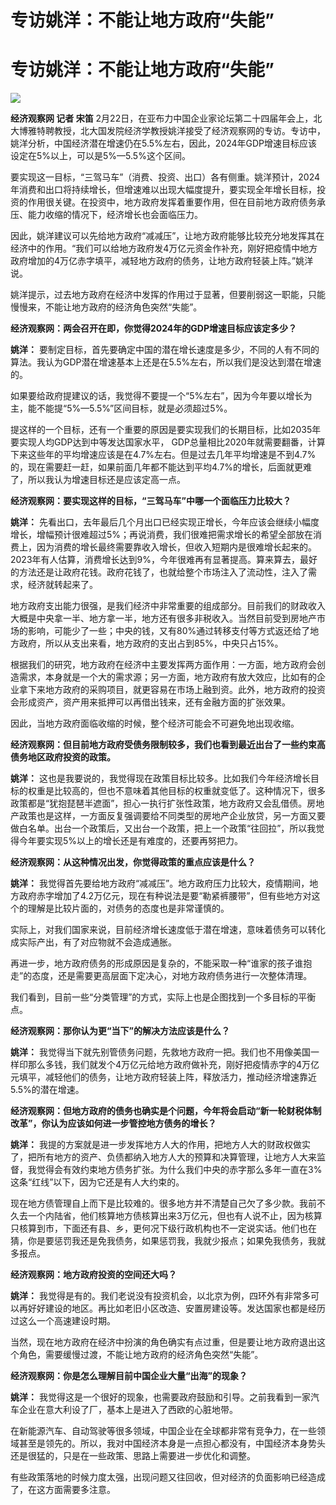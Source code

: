# 专访姚洋：不能让地方政府“失能”

# 专访姚洋：不能让地方政府“失能”

![](https://inews.gtimg.com/om_bt/OBcCLoLe8AJdsl64XJvgbTKqO6WBjtkXs9CnFq0ddPjLoAA/1000)

**经济观察网 记者 宋笛**
2月22日，在亚布力中国企业家论坛第二十四届年会上，北大博雅特聘教授，北大国发院经济学教授姚洋接受了经济观察网的专访。专访中，姚洋分析，中国经济潜在增速仍在5.5%左右，因此，2024年GDP增速目标应该设定在5%以上，可以是5%—5.5%这个区间。

要实现这一目标，“三驾马车”（消费、投资、出口）各有侧重。姚洋预计，2024年消费和出口将持续增长，但增速难以出现大幅度提升，要实现全年增长目标，投资的作用很关键。在投资中，地方政府发挥着重要作用，但在目前地方政府债务承压、能力收缩的情况下，经济增长也会面临压力。

因此，姚洋建议可以先给地方政府“减减压”，让地方政府能够比较充分地发挥其在经济中的作用。“我们可以给地方政府发4万亿元资金作补充，刚好把疫情中地方政府增加的4万亿赤字填平，减轻地方政府的债务，让地方政府轻装上阵。”姚洋说。

姚洋提示，过去地方政府在经济中发挥的作用过于显著，但要削弱这一职能，只能慢慢来，不能让地方政府的经济角色突然“失能”。

**经济观察网：两会召开在即，你觉得2024年的GDP增速目标应该定多少？**

**姚洋：**
要制定目标，首先要确定中国的潜在增长速度是多少，不同的人有不同的算法。我认为GDP潜在增速基本上还是在5.5%左右，所以我们是没达到潜在增速的。

如果要给政府提建议的话，我觉得不要提一个“5%左右”，因为今年要以增长为主，能不能提“5%—5.5%”区间目标，就是必须超过5%。

提这样的一个目标，还有一个重要的原因是要实现我们的长期目标，比如2035年要实现人均GDP达到中等发达国家水平，
GDP总量相比2020年就需要翻番，计算下来这些年的平均增速应该是在4.7%左右。但是过去几年平均增速是不到4.7%的，现在需要赶一赶，如果前面几年都不能达到平均4.7%的增长，后面就更难了，所以我认为增速目标还是应该定高一点。

**经济观察网：要实现这样的目标，“三驾马车”中哪一个面临压力比较大？**

**姚洋：**
先看出口，去年最后几个月出口已经实现正增长，今年应该会继续小幅度增长，增幅预计很难超过5%；再说消费，我们很难把需求增长的希望全部放在消费上，因为消费的增长最终需要靠收入增长，但收入短期内是很难增长起来的。2023年有人估算，消费增长达到9%，今年很难再有显著提高。算来算去，最好的方法还是让政府花钱。政府花钱了，也就给整个市场注入了流动性，注入了需求，经济就转起来了。

地方政府支出能力很强，是我们经济中非常重要的组成部分。目前我们的财政收入大概是中央拿一半、地方拿一半，地方还有很多非税收入。当然目前受到房地产市场的影响，可能少了一些；中央的钱，又有80%通过转移支付等方式返还给了地方政府，所以从支出来看，地方政府的支出占到85%，中央只占15%。

根据我们的研究，地方政府在经济中主要发挥两方面作用：一方面，地方政府会创造需求，本身就是一个大的需求源；另一方面，地方政府有放大效应，比如有的企业拿下来地方政府的采购项目，就更容易在市场上融到资。此外，地方政府的投资会形成资产，资产用来抵押可以再借出钱来，还有金融方面的扩张效果。

因此，当地方政府面临收缩的时候，整个经济可能会不可避免地出现收缩。

**经济观察网：但目前地方政府受债务限制较多，我们也看到最近出台了一些约束高债务地区政府投资的政策。**

**姚洋：**
这也是我要说的，我觉得现在政策目标比较多。比如我们今年经济增长目标的权重是比较高的，但也不意味着其他目标的权重就变低了。这种情况下，很多政策都是“犹抱琵琶半遮面”，担心一执行扩张性政策，地方政府又会乱借债。房地产政策也是这样，一方面反复强调要给不同类型的房地产企业放贷，另一方面又要做白名单。出台一个政策后，又出台一个政策，把上一个政策“往回拉”，所以我觉得今年要实现5%以上的增长还是有难度的，还要再努把力。

**经济观察网：从这种情况出发，你觉得政策的重点应该是什么？**

**姚洋：**
我觉得首先要给地方政府“减减压”。地方政府压力比较大，疫情期间，地方政府赤字增加了4.2万亿元，现在有种说法是要“勒紧裤腰带”，但有些地方对这个的理解是比较片面的，对债务的态度也是非常谨慎的。

实际上，对我们国家来说，目前经济增长速度低于潜在增速，意味着债务可以转化成实际产出，有了对应物就不会造成通胀。

再进一步，地方政府债务的形成原因是复杂的，不能采取一种“谁家的孩子谁抱走”的态度，还是需要更高层面下定决心，对地方政府债务进行一次整体清理。

我们看到，目前一些“分类管理”的方式，实际上也是企图找到一个多目标的平衡点。

**经济观察网：那你认为更“当下”的解决方法应该是什么？**

**姚洋：**
我觉得当下就先别管债务问题，先救地方政府一把。我们也不用像美国一样印那么多钱，我们就发个4万亿元给地方政府做补充，刚好把疫情赤字的4万亿元填平，减轻他们的债务，让地方政府轻装上阵，释放活力，推动经济增速靠近5.5%的潜在增速。

**经济观察网：但地方政府的债务也确实是个问题，今年将会启动“新一轮财税体制改革”，你认为应该如何进一步管控地方债务的增长？**

**姚洋：**
我提的方案就是进一步发挥地方人大的作用，把地方人大的财政权做实了，把所有地方的资产、负债都纳入地方人大的预算和决算管理，让地方人大来监督，我觉得会有效约束地方债务扩张。为什么我们中央的赤字那么多年一直在3%这条“红线”以下，因为它还是有人大约束的。

现在地方债管理自上而下是比较难的。很多地方并不清楚自己欠了多少款。我前不久去一个内陆省，他们核算地方债核算出来3万亿元，但也有人说不止，因为核算只核算到市，下面还有县、乡，更何况下级行政机构也不一定说实话。他们也在猜，你是要惩罚我还是免我债务，如果惩罚我，我就少报点；如果免我债务，我就多报点。

**经济观察网：地方政府投资的空间还大吗？**

**姚洋：**
我觉得是有的。我们老说没有投资机会，以北京为例，四环外有非常多可以再好好建设的地区。再比如老旧小区改造、安置房建设等。发达国家也都是经历过这么一个高速建设时期。

当然，现在地方政府在经济中扮演的角色确实有点过重，但是要让地方政府退出这个角色，需要缓慢过渡，不能让地方政府的经济角色突然“失能”。

**经济观察网：你是怎么理解目前中国企业大量“出海”的现象？**

**姚洋：** 我觉得这是一个很好的现象，也需要政府鼓励和引导。之前我看到一家汽车企业在意大利设了厂，基本上是进入了西欧的心脏地带。

在新能源汽车、自动驾驶等很多领域，中国企业在全球都非常有竞争力，在一些领域甚至是领先的。所以，我对中国经济本身是一点担心都没有，中国经济本身势头还是很猛的，只是在一些政策、思路上需要进一步优化和调整。

有些政策落地的时候力度太强，出现问题又往回收，但对经济的负面影响已经造成了，在这方面需要多注意。

